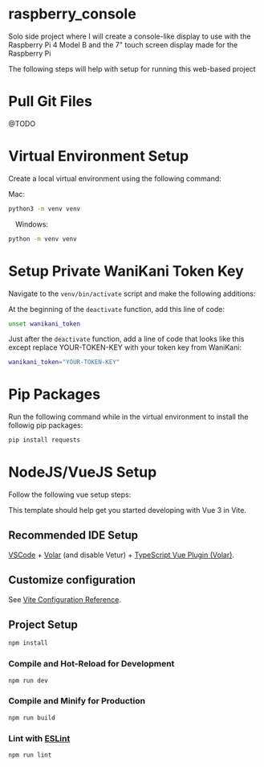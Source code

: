 # raspberry_console

Solo side project where I will create a console-like display to use with the Raspberry Pi 4 Model B and the 7" touch screen display made for the Raspberry Pi

The following steps will help with setup for running this web-based project

# Pull Git Files

@TODO

# Virtual Environment Setup

Create a local virtual environment using the following command:

Mac:

```sh
python3 -m venv venv
```

&emsp;Windows:

```sh
python -m venv venv
```

# Setup Private WaniKani Token Key

Navigate to the ```venv/bin/activate``` script and make the following additions:

At the beginning of the ```deactivate``` function, add this line of code:

```sh
unset wanikani_token
```

Just after the ```deactivate``` function, add a line of code that looks like this except replace YOUR-TOKEN-KEY with your token key from WaniKani:

```sh
wanikani_token="YOUR-TOKEN-KEY"
```

# Pip Packages

Run the following command while in the virtual environment to install the followig pip packages:

```sh
pip install requests
```

# NodeJS/VueJS Setup

Follow the following vue setup steps:

This template should help get you started developing with Vue 3 in Vite.

## Recommended IDE Setup

[VSCode](https://code.visualstudio.com/) + [Volar](https://marketplace.visualstudio.com/items?itemName=Vue.volar) (and disable Vetur) + [TypeScript Vue Plugin (Volar)](https://marketplace.visualstudio.com/items?itemName=Vue.vscode-typescript-vue-plugin).

## Customize configuration

See [Vite Configuration Reference](https://vitejs.dev/config/).

## Project Setup

```sh
npm install
```

### Compile and Hot-Reload for Development

```sh
npm run dev
```

### Compile and Minify for Production

```sh
npm run build
```

### Lint with [ESLint](https://eslint.org/)

```sh
npm run lint
```
